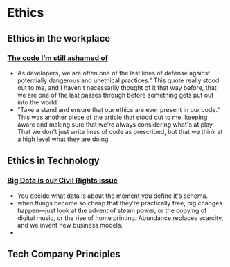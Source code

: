# Ethics


## Ethics in the workplace
### [The code I’m still ashamed of](https://medium.freecodecamp.org/the-code-im-still-ashamed-of-e4c021dff55e)
  - As developers, we are often one of the last lines of defense against potentially dangerous and unethical practices." This quote really stood out to me, and I haven't necessarily thought of it that way before, that we are one of the last passes through before something gets put out into the world.
  - "Take a stand and ensure that our ethics are ever present in our code." This was another piece of the article that stood out to me, keeping aware and making sure that we're always considering what's at play. That we don't just write lines of code as prescribed, but that we think at a high level what they are doing.
## Ethics in Technology
### [Big Data is our Civil Rights issue](http://solveforinteresting.com/big-data-is-our-generations-civil-rights-issue-and-we-dont-know-it/)
  - You decide what data is about the moment you define it's schema.
  - when things become so cheap that they’re practically free, big changes happen—just look at the advent of steam power, or the copying of digital music, or the rise of home printing. Abundance replaces scarcity, and we invent new business models.
  - 
## Tech Company Principles
